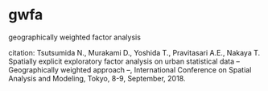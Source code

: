 # gwfa
geographically weighted factor analysis

citation: Tsutsumida N., Murakami D., Yoshida T., Pravitasari A.E., Nakaya T. Spatially explicit exploratory factor analysis on urban statistical data – Geographically weighted approach –, International Conference on Spatial Analysis and Modeling, Tokyo, 8-9, September, 2018.
